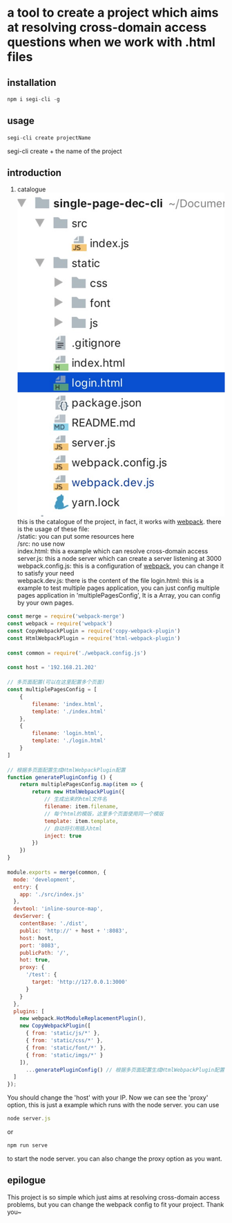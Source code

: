 <!--
 * @Descripttion: 
 * @Author: lronelove
 * @Date: 2020-01-09 10:49:53
 * @email: 657828543@qq.com
 -->
# a tool to create a project which aims at resolving cross-domain access questions when we work with .html files 
 
## installation
```javascript
npm i segi-cli -g
```

## usage
```javascript
segi-cli create projectName
```
segi-cli create + the name of the project

## introduction
1. catalogue
![Image text](https://raw.githubusercontent.com/lronelove/segi-cli/master/images/catalogue.png)
this is the catalogue of the project, in fact, it works with [webpack](http://webpack.github.io/).
there is the usage of these file:  
/static: you can put some resources here  
/src: no use now  
index.html: this a example which can resolve cross-domain access  
server.js: this a node server which can create a server listening at 3000  
webpack.config.js: this is a configuration of [webpack](http://webpack.github.io/), you can change it to satisfy your need  
webpack.dev.js: there is the content of the file
login.html: this is a example to test multiple pages application, you can just config multiple pages application in 'multiplePagesConfig', It is a Array, you can config by your own pages.
```javascript
const merge = require('webpack-merge')
const webpack = require('webpack')
const CopyWebpackPlugin = require('copy-webpack-plugin')
const HtmlWebpackPlugin = require('html-webpack-plugin')

const common = require('./webpack.config.js')

const host = '192.168.21.202'

// 多页面配置(可以在这里配置多个页面)
const multiplePagesConfig = [
	{
		filename: 'index.html',
		template: './index.html'
	},
	{
		filename: 'login.html',
		template: './login.html'
	}
]

// 根据多页面配置生成HtmlWebpackPlugin配置
function generatePluginConfig () {
	return multiplePagesConfig.map(item => {
		return new HtmlWebpackPlugin({
			// 生成出来的html文件名
			filename: item.filename,
			// 每个html的模版，这里多个页面使用同一个模版
			template: item.template,
			// 自动将引用插入html
			inject: true
		})
	})
}

module.exports = merge(common, {
  mode: 'development',
  entry: {
    app: './src/index.js'
  },
  devtool: 'inline-source-map',
  devServer: {
    contentBase: './dist',
    public: 'http://' + host + ':8083',
    host: host,
    port: '8083',
    publicPath: '/',
    hot: true,
    proxy: {
      '/test': {
        target: 'http://127.0.0.1:3000'
      }
    }
  },
  plugins: [
    new webpack.HotModuleReplacementPlugin(),
    new CopyWebpackPlugin([
      { from: 'static/js/*' },
      { from: 'static/css/*' },
      { from: 'static/font/*' },
      { from: 'static/imgs/*' }
    ]),
	  ...generatePluginConfig() // 根据多页面配置生成HtmlWebpackPlugin配置
  ]
});

```  
You should change the 'host' with your IP. Now we can see the 'proxy' option, this is just a example which runs with the node server.
you can use
 ```javascript 
node server.js  
```
or
 ```javascript 
npm run serve 
```
to start the node server.
you can also change the proxy option as you want.

## epilogue
This project is so simple which just aims at resolving cross-domain access problems, but you can change the webpack config to fit your project.
Thank you~


